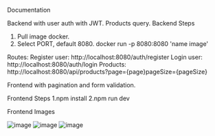 
Documentation

Backend with user auth with JWT. Products query.
Backend Steps
1. Pull image docker.
2. Select PORT, default 8080. docker run -p 8080:8080 'name image'

Routes: 
Register user: http://localhost:8080/auth/register
Login user: http://localhost:8080/auth/login
Products: http://localhost:8080/api/products?page={page}pageSize={pageSize}

Frontend with pagination and form validation.

Frontend Steps
1.npm install
2.npm run dev

Frontend Images

![image](https://github.com/Issblann/API-Products-UI/assets/109175830/8b38b271-e858-4b0c-ad4a-0b54283c3777)
![image](https://github.com/Issblann/API-Products-UI/assets/109175830/ef6ecd31-4d86-4a27-bbfa-5bb29a553000)
![image](https://github.com/Issblann/API-Products-UI/assets/109175830/2a7635de-74ef-4e31-9c32-2cf87ed0260d)





